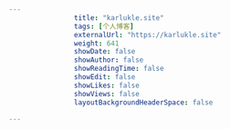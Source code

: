 ---
                title: "karlukle.site"
                tags: [个人博客]
                externalUrl: "https://karlukle.site"
                weight: 641
                showDate: false
                showAuthor: false
                showReadingTime: false
                showEdit: false
                showLikes: false
                showViews: false
                layoutBackgroundHeaderSpace: false
                ---

